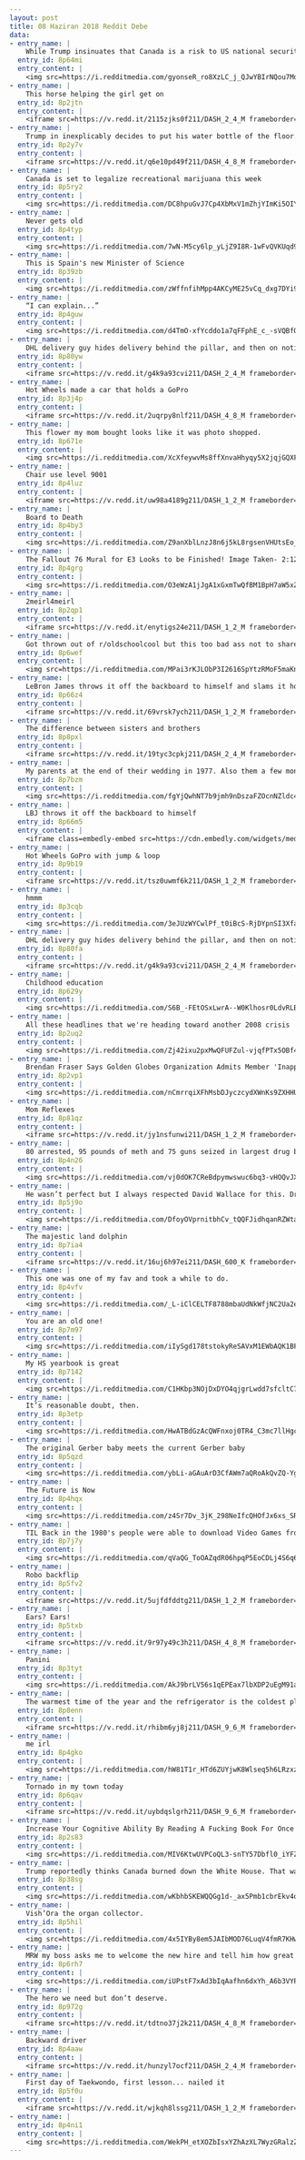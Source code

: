```yaml
---
layout: post
title: 08 Haziran 2018 Reddit Debe
data:
- entry_name: |
    While Trump insinuates that Canada is a risk to US national security I raise this photo of Canadian Soldiers storming the beaches of Normandy along side us 74 years ago today 🍁
  entry_id: 8p64mi
  entry_content: |
    <img src=https://i.redditmedia.com/gyonseR_ro8XzLC_j_QJwYBIrNQou7Mq2_mQ4i5QDhg.jpg?s=3bcb44481ab725f65a2d7f1b6ed7b1ff frameborder=0>
- entry_name: |
    This horse helping the girl get on
  entry_id: 8p2jtn
  entry_content: |
    <iframe src=https://v.redd.it/2115zjks0f211/DASH_2_4_M frameborder=0></iframe>
- entry_name: |
    Trump in inexplicably decides to put his water bottle of the floor. Pence has no other choice but to follow suit.
  entry_id: 8p2y7v
  entry_content: |
    <iframe src=https://v.redd.it/q6e10pd49f211/DASH_4_8_M frameborder=0></iframe>
- entry_name: |
    Canada is set to legalize recreational marijuana this week
  entry_id: 8p5ry2
  entry_content: |
    <img src=https://i.redditmedia.com/DC8hpuGvJ7Cp4XbMxV1mZhjYImKi5OIYQ9AG-k3GvsY.jpg?s=7347a4c84990318d14ec404bc7a3dc52 frameborder=0>
- entry_name: |
    Never gets old
  entry_id: 8p4typ
  entry_content: |
    <img src=https://i.redditmedia.com/7wN-M5cy6lp_yLjZ9I8R-1wFvQVKUqd9P5_igQ2qlXg.png?s=6374b0158592d0d4cf2069bf110d218d frameborder=0>
- entry_name: |
    This is Spain's new Minister of Science
  entry_id: 8p39zb
  entry_content: |
    <img src=https://i.redditmedia.com/zWffnfihMpp4AKCyME25vCq_dxg7DYi9RnNUL_yiax8.jpg?s=9a056d90ecf389c09639d6b076da03ee frameborder=0>
- entry_name: |
    “I can explain...”
  entry_id: 8p4guw
  entry_content: |
    <img src=https://i.redditmedia.com/d4TmO-xfYcddo1a7qFFphE_c_-sVQBfO36SHMr90elw.jpg?s=f1138037a245b15d222a7817a204f257 frameborder=0>
- entry_name: |
    DHL delivery guy hides delivery behind the pillar, and then on noticing the other package he decides to hide that too.
  entry_id: 8p80yw
  entry_content: |
    <iframe src=https://v.redd.it/g4k9a93cvi211/DASH_2_4_M frameborder=0></iframe>
- entry_name: |
    Hot Wheels made a car that holds a GoPro
  entry_id: 8p3j4p
  entry_content: |
    <iframe src=https://v.redd.it/2uqrpy8nlf211/DASH_4_8_M frameborder=0></iframe>
- entry_name: |
    This flower my mom bought looks like it was photo shopped.
  entry_id: 8p671e
  entry_content: |
    <img src=https://i.redditmedia.com/XcXfeywvMs8ffXnvaHhyqy5X2jqjGQXF0WQ_RhrsHdM.jpg?s=87ff4a9522b5cfeb3cc6d35ea219a12d frameborder=0>
- entry_name: |
    Chair use level 9001
  entry_id: 8p4luz
  entry_content: |
    <iframe src=https://v.redd.it/uw98a4189g211/DASH_1_2_M frameborder=0></iframe>
- entry_name: |
    Board to Death
  entry_id: 8p4by3
  entry_content: |
    <img src=https://i.redditmedia.com/Z9anXblLnzJ8n6j5kL8rgsenVHUtsEo_3dWnkhpx1hU.jpg?s=ebf839d287acabdcdf757b718614ff0a frameborder=0>
- entry_name: |
    The Fallout 76 Mural for E3 Looks to be Finished! Image Taken- 2:12PM(PST)
  entry_id: 8p4grg
  entry_content: |
    <img src=https://i.redditmedia.com/O3eWzA1jJgA1xGxmTwQfBM1BpH7aW5xZtvqGz7ljoH0.jpg?s=473a44cd3a62f3573a85b86e6fe06e1f frameborder=0>
- entry_name: |
    2meirl4meirl
  entry_id: 8p2qp1
  entry_content: |
    <iframe src=https://v.redd.it/enytigs24e211/DASH_1_2_M frameborder=0></iframe>
- entry_name: |
    Got thrown out of r/oldschoolcool but this too bad ass not to share again.
  entry_id: 8p6wef
  entry_content: |
    <img src=https://i.redditmedia.com/MPai3rKJLObP3I2616SpYtzRMoF5maKnMMvx6PoIIFY.jpg?s=6936a676f4d4869034258142a7f46c63 frameborder=0>
- entry_name: |
    LeBron James throws it off the backboard to himself and slams it home.
  entry_id: 8p66z4
  entry_content: |
    <iframe src=https://v.redd.it/69vrsk7ych211/DASH_1_2_M frameborder=0></iframe>
- entry_name: |
    The difference between sisters and brothers
  entry_id: 8p8pxl
  entry_content: |
    <iframe src=https://v.redd.it/19tyc3cpkj211/DASH_2_4_M frameborder=0></iframe>
- entry_name: |
    My parents at the end of their wedding in 1977. Also them a few months ago during their 40th year of being married.
  entry_id: 8p7bzm
  entry_content: |
    <img src=https://i.redditmedia.com/fgYjQwhNT7b9jmh9nDszaFZOcnNZldc4UNvvOQzqqs0.jpg?s=6d6d4d50178479fe28ed010b327a5c09 frameborder=0>
- entry_name: |
    LBJ throws it off the backboard to himself
  entry_id: 8p66m5
  entry_content: |
    <iframe class=embedly-embed src=https://cdn.embedly.com/widgets/media.html?src=https%3A%2F%2Fstreamable.com%2Fo%2Fpr1c7&url=https%3A%2F%2Fstreamable.com%2Fpr1c7&image=https%3A%2F%2Fcdn-b-east.streamable.com%2Fimage%2Fpr1c7.jpg%3Ftoken%3DgMQC8GBLjitkllnpl7MeOw%26expires%3D1528341350&key=522baf40bd3911e08d854040d3dc5c07&type=text%2Fhtml&schema=streamable width=600 height=338 scrolling=no frameborder=0 allowfullscreen></iframe>
- entry_name: |
    Hot Wheels GoPro with jump & loop
  entry_id: 8p9b19
  entry_content: |
    <iframe src=https://v.redd.it/tsz0uwmf6k211/DASH_1_2_M frameborder=0></iframe>
- entry_name: |
    hmmm
  entry_id: 8p3cqb
  entry_content: |
    <img src=https://i.redditmedia.com/3eJUzWYCwlPf_t0iBcS-RjDYpnSI3XfaBpQPYN34Y0E.jpg?s=cc328a85bdd75e46e039813aea2ac72e frameborder=0>
- entry_name: |
    DHL delivery guy hides delivery behind the pillar, and then on noticing the other package he decides to hide that too.
  entry_id: 8p80fa
  entry_content: |
    <iframe src=https://v.redd.it/g4k9a93cvi211/DASH_2_4_M frameborder=0></iframe>
- entry_name: |
    Childhood education
  entry_id: 8p629y
  entry_content: |
    <img src=https://i.redditmedia.com/S6B_-FEtOSxLwrA--W0Klhosr0LdvRLBpvPnl9YWSWs.jpg?s=8f37c70397763a23143334939b31ad31 frameborder=0>
- entry_name: |
    All these headlines that we're heading toward another 2008 crisis
  entry_id: 8p2uq2
  entry_content: |
    <img src=https://i.redditmedia.com/Zj42ixu2pxMwQFUFZul-vjqfPTx5OBf4IowSUOZFOTo.jpg?s=a31a0442e44a00185acf141136efd725 frameborder=0>
- entry_name: |
    Brendan Fraser Says Golden Globes Organization Admits Member 'Inappropriately Touched' Him in 2003
  entry_id: 8p2vp1
  entry_content: |
    <img src=https://i.redditmedia.com/nCmrrqiXFhMsbDJyczcydXWnKs9ZXHHU4i-vyc1WTIE.jpg?s=9d6c05b04acdf20028c4c5627a1450c6 frameborder=0>
- entry_name: |
    Mom Reflexes
  entry_id: 8p81qz
  entry_content: |
    <iframe src=https://v.redd.it/jy1nsfunwi211/DASH_1_2_M frameborder=0></iframe>
- entry_name: |
    80 arrested, 95 pounds of meth and 75 guns seized in largest drug bust in recent history- Seattle WA
  entry_id: 8p4n26
  entry_content: |
    <img src=https://i.redditmedia.com/vj0dOK7CReBdpymwswuc6bq3-vHOQvJXZoOD-AVnPn8.jpg?s=ad619ecf181d2a9435dcc86d1427c0a3 frameborder=0>
- entry_name: |
    He wasn’t perfect but I always respected David Wallace for this. Drove all the way to Scranton, auctioned off time at his vacation house, and he even bid on Phyllis’ hug. He didn’t have to do that, I think he just genuinely cares about his employees.
  entry_id: 8p5j9o
  entry_content: |
    <img src=https://i.redditmedia.com/DfoyOVprnitbhCv_tQQFJidhqanRZWtal1CIKfGXfgk.jpg?s=399a1d03ac2679012b7632ede8f71609 frameborder=0>
- entry_name: |
    The majestic land dolphin
  entry_id: 8p7ia4
  entry_content: |
    <iframe src=https://v.redd.it/16uj6h97ei211/DASH_600_K frameborder=0></iframe>
- entry_name: |
    This one was one of my fav and took a while to do.
  entry_id: 8p4vfv
  entry_content: |
    <img src=https://i.redditmedia.com/_L-iClCELTF8788mbaUdNkWfjNC2Ua2eOBW5cyd3nJw.jpg?s=1cb96665e489fec8fa28e8935f4c0f1f frameborder=0>
- entry_name: |
    You are an old one!
  entry_id: 8p7m97
  entry_content: |
    <img src=https://i.redditmedia.com/iIySgd178tstokyReSAVxM1EWbAQK1BFgF3jQDXQh5A.jpg?s=7719072de7f09a79634374f9eb89867f frameborder=0>
- entry_name: |
    My HS yearbook is great
  entry_id: 8p7142
  entry_content: |
    <img src=https://i.redditmedia.com/C1HKbp3NOjDxDYO4qjgrLwdd7sfcltC74fJpG3EjH5s.jpg?s=63a5d4086d7bf050986b3f3fc90cc463 frameborder=0>
- entry_name: |
    It’s reasonable doubt, then.
  entry_id: 8p3etp
  entry_content: |
    <img src=https://i.redditmedia.com/HwATBdGzAcQWFnxoj0TR4_C3mc7llHgcGBXmhJAzeaU.jpg?s=8c1ed13b6aad7fd4a8d76468924d13aa frameborder=0>
- entry_name: |
    The original Gerber baby meets the current Gerber baby
  entry_id: 8p5qzd
  entry_content: |
    <img src=https://i.redditmedia.com/ybLi-aGAuArD3CfAWm7aQRoAkQvZQ-YgSOQi_NW25ek.jpg?s=b1ce6a5c224b792631c139cf66a4493d frameborder=0>
- entry_name: |
    The Future is Now
  entry_id: 8p4hqx
  entry_content: |
    <img src=https://i.redditmedia.com/z4Sr7Dv_3jK_298NeIfcQHOfJx6xs_SRfP_S1lXkQhg.jpg?s=ad358916c9b6bf5172cbbf90eea600e7 frameborder=0>
- entry_name: |
    TIL Back in the 1980's people were able to download Video Games from a radio broadcast by recording the sounds onto a cassette tape that they could then play on their computers.
  entry_id: 8p7j7y
  entry_content: |
    <img src=https://i.redditmedia.com/qVaQG_ToOAZqdR06hpqP5EoCDLj4S6q6kx3qTPVVs3k.jpg?s=6804ca6042fddaeb419e5b130834080d frameborder=0>
- entry_name: |
    Robo backflip
  entry_id: 8p5fv2
  entry_content: |
    <iframe src=https://v.redd.it/5ujfdfddtg211/DASH_1_2_M frameborder=0></iframe>
- entry_name: |
    Ears? Ears!
  entry_id: 8p5txb
  entry_content: |
    <iframe src=https://v.redd.it/9r97y49c3h211/DASH_4_8_M frameborder=0></iframe>
- entry_name: |
    Panini
  entry_id: 8p3tyt
  entry_content: |
    <img src=https://i.redditmedia.com/AkJ9brLV56s1qEPEax7lbXDP2uEgM91akjawdbFK174.jpg?s=b65e1a4647eccdf43aeeaf1c6adb4909 frameborder=0>
- entry_name: |
    The warmest time of the year​ and the refrigerator is the coldest place.
  entry_id: 8p8enn
  entry_content: |
    <iframe src=https://v.redd.it/rhibm6yj8j211/DASH_9_6_M frameborder=0></iframe>
- entry_name: |
    me irl
  entry_id: 8p4gko
  entry_content: |
    <img src=https://i.redditmedia.com/hW81T1r_HTd6ZUYjwK8Wlseq5h6LRzxzcHvcLvpDssc.png?s=b8f92de55826f90806feee4d9d41b766 frameborder=0>
- entry_name: |
    Tornado in my town today
  entry_id: 8p6qav
  entry_content: |
    <iframe src=https://v.redd.it/uybdqslgrh211/DASH_9_6_M frameborder=0></iframe>
- entry_name: |
    Increase Your Cognitive Ability By Reading A Fucking Book For Once
  entry_id: 8p2s83
  entry_content: |
    <img src=https://i.redditmedia.com/MIV6KtwUVPCoQL3-snTY57Dbfl0_iYFZ7I9aSpbvgTU.jpg?s=0225d003791f1a665b063bbd3eb398d7 frameborder=0>
- entry_name: |
    Trump reportedly thinks Canada burned down the White House. That was Britain. In 1812.
  entry_id: 8p38sg
  entry_content: |
    <img src=https://i.redditmedia.com/wKbhbSKEWQQGg1d-_ax5Pmb1cbrEkv4oiHZxZkk0Ec4.jpg?s=497096cc8a8cd06c962506dc1f9a33a2 frameborder=0>
- entry_name: |
    Vish’Ora the organ collector.
  entry_id: 8p5hil
  entry_content: |
    <img src=https://i.redditmedia.com/4x5IYBy8em5JAIbMOD76LuqV4fmR7KHw8ITqU555o44.jpg?s=a730f015b141f6de5665131ac40e3d2a frameborder=0>
- entry_name: |
    MRW my boss asks me to welcome the new hire and tell him how great it is here
  entry_id: 8p6rh7
  entry_content: |
    <img src=https://i.redditmedia.com/iUPstF7xAd3bIqAafhn6dxYh_A6b3VYPoRJV9lXPsZ4.gif?fm=jpg&s=7b318f32eb8edd5cbd0e622284ff0289 frameborder=0>
- entry_name: |
    The hero we need but don’t deserve.
  entry_id: 8p972g
  entry_content: |
    <iframe src=https://v.redd.it/tdtno37j2k211/DASH_4_8_M frameborder=0></iframe>
- entry_name: |
    Backward driver
  entry_id: 8p4aaw
  entry_content: |
    <iframe src=https://v.redd.it/hunzyl7ocf211/DASH_2_4_M frameborder=0></iframe>
- entry_name: |
    First day of Taekwondo, first lesson... nailed it
  entry_id: 8p5f0u
  entry_content: |
    <iframe src=https://v.redd.it/wjkqh8lssg211/DASH_1_2_M frameborder=0></iframe>
- entry_name: |
  entry_id: 8p4ni1
  entry_content: |
    <img src=https://i.redditmedia.com/WekPH_etXOZbIsxYZhAzXL7WyzGRalzZXBSGvJFg0v8.jpg?s=d821f9dd86a8bb0a4a98557100be6566 frameborder=0>
---
```

